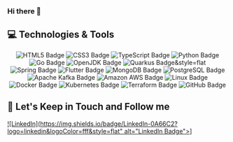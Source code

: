 ### Hi there 👋

## 💻 Technologies & Tools

<p align="center">

<img src="https://img.shields.io/badge/HTML5-E34F26?logo=html5&logoColor=fff&style=flat" alt="HTML5 Badge" heigth="30">
<img src="https://img.shields.io/badge/CSS3-1572B6?logo=css3&logoColor=fff&style=flat" alt="CSS3 Badge" heigth="30">
<img src="https://img.shields.io/badge/TypeScript-3178C6?logo=typescript&logoColor=fff&style=flat" alt="TypeScript Badge" heigth="30">
<img src="https://img.shields.io/badge/Python-3776AB?logo=python&logoColor=fff&style=flat" alt="Python Badge" heigth="30">
<img src="https://img.shields.io/badge/Go-00ADD8?logo=go&logoColor=fff&style=flat" alt="Go Badge" heigth="30">
<img src="https://img.shields.io/badge/OpenJDK-000?logo=openjdk&logoColor=fff&style=flat" alt="OpenJDK Badge" heigth="30">
<img src="https://img.shields.io/badge/Quarkus-4695EB?logo=quarkus&logoColor=fff&style=flat" alt="Quarkus Badge&style=flat" heigth="30">
<img src="https://img.shields.io/badge/Spring-6DB33F?logo=spring&logoColor=fff&style=flat" alt="Spring Badge" heigth="30">
<img src="https://img.shields.io/badge/Flutter-02569B?logo=flutter&logoColor=fff&style=flat" alt="Flutter Badge" heigth="30">
<img src="https://img.shields.io/badge/MongoDB-47A248?logo=mongodb&logoColor=fff&style=flat" alt="MongoDB Badge" heigth="30">
<img src="https://img.shields.io/badge/PostgreSQL-4169E1?logo=postgresql&logoColor=fff&style=flat" alt="PostgreSQL Badge" heigth="30">
<img src="https://img.shields.io/badge/Apache%20Kafka-231F20?logo=apachekafka&logoColor=fff&style=flat" alt="Apache Kafka Badge" heigth="30">
<img src="https://img.shields.io/badge/Amazon%20AWS-232F3E?logo=amazonaws&logoColor=fff&style=flat" alt="Amazon AWS Badge" heigth="30">
<img src="https://img.shields.io/badge/Linux-FCC624?logo=linux&logoColor=000&style=flat" alt="Linux Badge" heigth="30">
<img src="https://img.shields.io/badge/Docker-2496ED?logo=docker&logoColor=fff&style=flat" alt="Docker Badge" heigth="30">
<img src="https://img.shields.io/badge/Kubernetes-326CE5?logo=kubernetes&logoColor=fff&style=flat" alt="Kubernetes Badge" heigth="30">
<img src="https://img.shields.io/badge/Terraform-844FBA?logo=terraform&logoColor=fff&style=flat" alt="Terraform Badge" heigth="30">
<img src="https://img.shields.io/badge/GitHub-181717?logo=github&logoColor=fff&style=flat" alt="GitHub Badge" heigth="30">


## 🎯 Let's Keep in Touch and Follow me 

[![LinkedIn](https://img.shields.io/badge/LinkedIn-0A66C2?logo=linkedin&logoColor=fff&style=flat" alt="LinkedIn Badge">](https://www.linkedin.com/in/andrevalverdebrazil/)]
